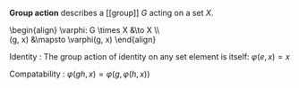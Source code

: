 **Group action** describes a [[group]] $G$ acting on a set $X$.

\begin{align}
\varphi: G \times X &\to X \\\\\
(g, x) &\mapsto \varphi(g, x)
\end{align}

Identity
: The group action of identity on any set element is itself: $\varphi(e, x)=x$

Compatability
: $\varphi(gh, x)= \varphi(g, \varphi(h, x))$